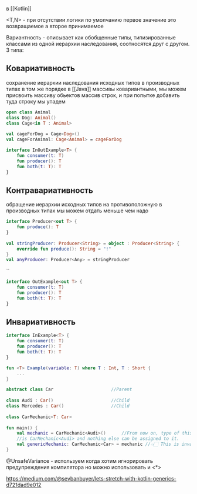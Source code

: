 в [[Kotlin]]

<T,N> - при отсутствии логики по умолчанию первое значение это возвращаемое а второе принимаемое

Вариантность - описывает как обобщенные типы, типизированные классами из одной иерархии наследования, соотносятся друг с другом. 3 типа:

## Ковариативность

сохранение иерархии наследования исходных типов в производных типах в том же порядке
в [[Java]] массивы ковариантными, мы можем присвоить массиву обьектов массив строк, и при попытке добавить туда строку мы упадем

```Kotlin
open class Animal  
class Dog: Animal()  
class Cage<in T : Animal>  
  
val cageForDog = Cage<Dog>()  
val cageForAnimal: Cage<Animal> = cageForDog
```

```Kotlin
interface InOutExample<T> {  
    fun consumer(t: T)  
    fun producer(): T  
    fun both(t: T): T  
}
```

## Контравариативность

обращение иерархии исходных типов на противоположную в производных типах
мы можем отдать меньше чем надо

```Kotlin
interface Producer<out T> {  
    fun produce(): T  
}  
  
val stringProducer: Producer<String> = object : Producer<String> {  
    override fun produce(): String = "!"  
}  
val anyProducer: Producer<Any> = stringProducer
```

``

```Kotlin
interface OutExample<out T> {  
    fun consumer(t: T)
    fun producer(): T  
    fun both(t: T): T  
}
```

## Инвариативность

```Kotlin
interface InExample<T> {
    fun consumer(t: T)
    fun producer(): T
    fun both(t: T): T
}
```

```Kotlin
fun <T> Example(variable: T) where T : Int, T : Short {
    ...
}
```

```Kotlin
abstract class Car                      //Parent  
  
class Audi : Car()                      //Child  
class Mercedes : Car()                  //Child  
  
class CarMechanic<T: Car>  
  
fun main() {  
    val mechanic = CarMechanic<Audi>()      //From now on, type of this property  
    //is CarMechanic<Audi> and nothing else can be assigned to it.  
    val genericMechanic: CarMechanic<Car> = mechanic //👈🏻 This is invalid. 
}

```

@UnsafeVariance - используем когда хотим игнорировать предупреждения компилятора
но можно использовать и <*>

https://medium.com/@sevbanbuyer/lets-stretch-with-kotlin-generics-d721dad9e012
